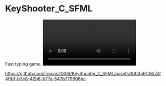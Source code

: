# KeyShooter_C_SFML
Fast typing game.
![nazwa_dla_podglądu](https://github.com/Tomasz1306/KeyShooter_C_SFML/blob/main/keyShooter_video.mp4)


https://github.com/Tomasz1306/KeyShooter_C_SFML/assets/100359108/7df4ffb1-b3c8-42b6-b77a-547b779906ec

